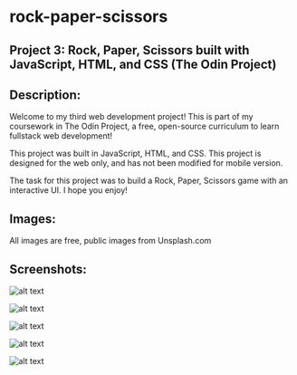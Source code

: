 # rock-paper-scissors
## Project 3: Rock, Paper, Scissors built with JavaScript, HTML, and CSS (The Odin Project)

## Description: 
Welcome to my third web development project! This is part of my coursework in The Odin Project, a free, open-source curriculum to learn fullstack web development! 

This project was built in JavaScript, HTML, and CSS. This project is designed for the web only, and has not been modified for mobile version.

The task for this project was to build a Rock, Paper, Scissors game with an interactive UI. I hope you enjoy! 

## Images: 
All images are free, public images from Unsplash.com 

## Screenshots:
![alt text]()

![alt text]()

![alt text]()

![alt text]()

![alt text]()